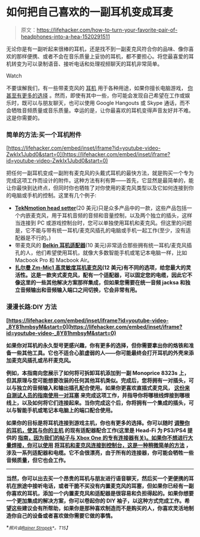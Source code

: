 # 如何把自己喜欢的一副耳机变成耳麦

> 原文：<https://lifehacker.com/how-to-turn-your-favorite-pair-of-headphones-into-a-hea-1520291511>

无论你是有一副听起来很棒的耳机，还是找不到一副麦克风符合你的品味、像你喜欢的那样便携、或者不会在音乐质量上妥协的耳机，都不要担心。将您最喜爱的耳机转变为可以录制语音、接听电话和处理视频聊天的耳机非常简单。

Watch

不要误解我们，有一些带麦克风的 [耳机](https://lifehacker.com/five-best-headsets-with-attached-microphones-5896076) 用于各种用途，如果你擅长电脑游戏， [你甚至有更多的选择](https://kotaku.com/your-6-nominations-for-best-gaming-headset-1518205874) 。然而，即使有其中一些，你可能会发现自己希望在工作或娱乐时，既可以与朋友聊天，也可以使用 Google Hangouts 或 Skype 通话，而不会牺牲音频质量或音乐质量。幸运的是，让你最喜欢的耳机变得声音友好并不难。这是你需要的。

### 简单的方法:买一个耳机附件

 [https://lifehacker.com/embed/inset/iframe?id=youtube-video-ZwkIx1Jubd0&start=0](https://lifehacker.com/embed/inset/iframe?id=youtube-video-ZwkIx1Jubd0&start=0) 

把任何一副耳机变成一副附有麦克风的头戴式耳机的最快方法，就是购买一个专为完成这项工作而设计的附件。这种方法有利有弊——首先，它显然是最简单的，能让你最快到达终点，但同时你也牺牲了对你使用的麦克风类型以及它如何连接到你的电脑或手机的控制。这里有几个例子:

*   [**TekNmotion head setter**](http://www.amazon.com/TekNmotion-Headsetter-Headphones-Not-Machine-Specific/dp/B00C1IH5QG?asc_campaign=InlineText&asc_refurl=https://lifehacker.com/how-to-turn-your-favorite-pair-of-headphones-into-a-hea-1520291511&asc_source=&tag=kinjalifehackerlink-20)(20 美元)只是众多产品中的一款，这些产品包括一个内嵌麦克风，用于耳机音频的音频和音量控制，以及两个独立的插头，这样当连接到 PC 或游戏控制台时，您可以单独使用耳机和麦克风。但这里的问题是，它不能与带有统一耳机/麦克风插孔的电脑或手机一起工作(至少，没有适配器是不行的。)
*   带麦克风的 [**Belkin 耳机适配器**](http://www.amazon.com/Belkin-Headphone-Adapter-Discontinued-Manufacturer/dp/B004CLYJ28?asc_campaign=InlineText&asc_refurl=https://lifehacker.com/how-to-turn-your-favorite-pair-of-headphones-into-a-hea-1520291511&asc_source=&tag=kinjalifehackerlink-20)(10 美元)非常适合那些拥有统一耳机/麦克风插孔的人，他们希望使用耳机，就像大多数智能手机或笔记本电脑一样，比如 Macbook Pro 和 Macbook Air。
*   [**扎尔曼 Zm-Mic1 高灵敏度耳机麦克风**](http://www.amazon.com/Zalman-Zm-Mic1-Sensitivity-Headphone-Microphone/dp/B00029MTMQ?asc_campaign=InlineText&asc_refurl=https://lifehacker.com/how-to-turn-your-favorite-pair-of-headphones-into-a-hea-1520291511&asc_source=&tag=kinjalifehackerlink-20)**(12 美元)有不同的选项，给您最大的灵活性。这是一款夹式麦克风，配有一个适配器，可以固定您的电缆，因此它不像这里的一些其他解决方案那样集成，但如果您需要在统一音频 jacksa 和独立音频输出和音频输入端口之间切换，它会非常有用。**

### **漫漫长路:DIY 方法**

 **[https://lifehacker.com/embed/inset/iframe?id=youtube-video-_8Y81hmbsyM&start=0](https://lifehacker.com/embed/inset/iframe?id=youtube-video-_8Y81hmbsyM&start=0)** 

**如果你对耳机的永久型号更感兴趣，你有更多的选择，但你需要拿出你的烙铁和准备一些其他工具。它也不适合心脏虚弱的人——你可能最终会打开耳机的外壳来添加麦克风插孔或吊杆麦克风。**

**例如，本指南向您展示了如何将可拆卸耳机添加到一副 Monoprice 8323s 上，但其原理与您可能想要改装的任何其他耳机类似。完成后，您将拥有一对插头，可以与独立的音频输入和输出插孔配合使用。如果你更喜欢直插式麦克风， [这份来自测试人员的指南使用一对耳塞](http://www.tested.com/tech/smartphones/2292-how-to-make-any-pair-of-headphones-smart-phone-capable/) 来完成这项工作，并指导你将哪根线焊接到哪根线上，以及如何将它们连接起来。当你完成这个后，你将拥有一个集成的插头，可以与智能手机或笔记本电脑上的端口配合使用。**

**如果你的目标是将耳机连接到游戏主机，你也有更多的选择。你可以随时 [调整你的耳机，使其与你的主机](https://lifehacker.com/hack-your-xbox-one-headset-into-a-universal-headset-ada-1477559817) 的现有适配器配合工作(这里是 Head-Fi 为 PS3/PS4 提供的 [指南，因为我们的帖子与 Xbox One 的专有连接器有关)。如果你不想进行大量焊接，你可以使用](http://www.head-fi.org/t/599945/how-to-attach-a-microphone-to-your-headphones-to-make-them-into-a-headset-for-gaming-on-the-ps3) [将耳机和麦克风连接到控制台，这是一种稍微简单的方法](http://www.youtube.com/watch?v=_8Y81hmbsyM) ，涉及一系列适配器和电缆。它不会很漂亮，由于所有的连接器，你可能会牺牲一些音频质量，但它也会工作。**

* * *

**当然，你可以出去买一个昂贵的耳机与朋友进行语音聊天，然后买一个更便携的耳机在旅途中接听电话，或者干脆不买没有内置麦克风的耳塞，但如果你已经有一副你喜欢的耳机，添加一个内置麦克风和适配器是很容易和负担得起的。如果你想要一个更加集成的解决方案，你可以卷起你的 DIY 袖子，以这种方式完成工作。希望这些建议会有所帮助，如果你是那种喜欢制造而不是购买的人，你喜欢灵活地制造你自己的设备或者喜欢做你需要它做的事情。**

**<small>*照片由*</small>[<small>*Rainer Stropek*</small>](http://www.flickr.com/photos/rainerstropek/10571417615/)<small>*。*T15】</small>**